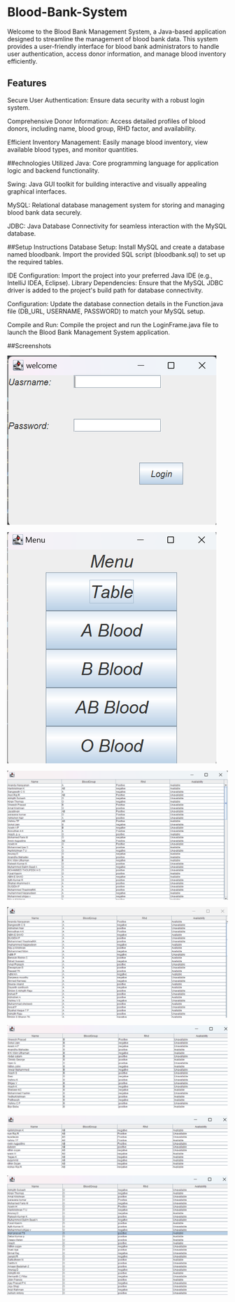 # Blood-Bank-System
Welcome to the Blood Bank Management System, a Java-based application designed to streamline the management of blood bank data. This system provides a user-friendly interface for blood bank administrators to handle user authentication, access donor information, and manage blood inventory efficiently.

## Features
Secure User Authentication: Ensure data security with a robust login system.

Comprehensive Donor Information: Access detailed profiles of blood donors, including name, blood group, RHD factor, and availability.

Efficient Inventory Management: Easily manage blood inventory, view available blood types, and monitor quantities.

##echnologies Utilized
Java: Core programming language for application logic and backend functionality.

Swing: Java GUI toolkit for building interactive and visually appealing graphical interfaces.

MySQL: Relational database management system for storing and managing blood bank data securely.

JDBC: Java Database Connectivity for seamless interaction with the MySQL database.

##Setup Instructions
Database Setup: Install MySQL and create a database named bloodbank. Import the provided SQL script (bloodbank.sql) to set up the required tables.

IDE Configuration: Import the project into your preferred Java IDE (e.g., IntelliJ IDEA, Eclipse).
Library Dependencies: Ensure that the MySQL JDBC driver is added to the project's build path for database connectivity.

Configuration: Update the database connection details in the Function.java file (DB_URL, USERNAME, PASSWORD) to match your MySQL setup.

Compile and Run: Compile the project and run the LoginFrame.java file to launch the Blood Bank Management System application.

##Screenshots

![image description or alt text](https://github.com/ChengHao1211/Blood-Bank-System/blob/main/Screenshot/BloodBand1.png?raw=true)

![image description or alt text](https://github.com/ChengHao1211/Blood-Bank-System/blob/main/Screenshot/BloodBand2.png?raw=true)

![image description or alt text](https://github.com/ChengHao1211/Blood-Bank-System/blob/main/Screenshot/BloodBand3.png?raw=true)

![image description or alt text](https://github.com/ChengHao1211/Blood-Bank-System/blob/main/Screenshot/BloodBand4.png?raw=true)

![image description or alt text](https://github.com/ChengHao1211/Blood-Bank-System/blob/main/Screenshot/BloodBand5.png?raw=true)

![image description or alt text](https://github.com/ChengHao1211/Blood-Bank-System/blob/main/Screenshot/BloodBand6.png?raw=true)

![image description or alt text](https://github.com/ChengHao1211/Blood-Bank-System/blob/main/Screenshot/BloodBand7.png?raw=true)

